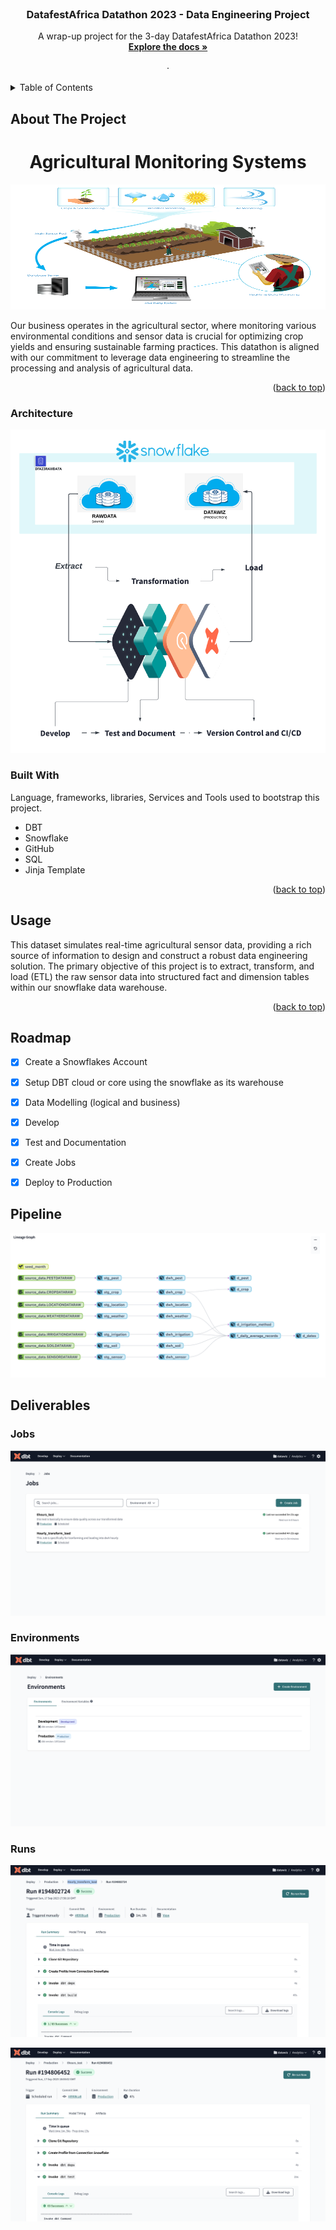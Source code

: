 <div id="top"></div>
<!--
*** Thanks for checking out the Best-README-Template. If you have a suggestion
*** that would make this better, please fork the repo and create a pull request
*** or simply open an issue with the tag "enhancement".
*** Don't forget to give the project a star!
*** Thanks again! Now go create something AMAZING! :D
-->



<!-- PROJECT SHIELDS -->
<!--
*** I'm using markdown "reference style" links for readability.
*** Reference links are enclosed in brackets [ ] instead of parentheses ( ).
*** See the bottom of this document for the declaration of the reference variables
*** for contributors-url, forks-url, etc. This is an optional, concise syntax you may use.
*** https://www.markdownguide.org/basic-syntax/#reference-style-links
-->



<!-- PROJECT LOGO -->
<br />
<div align="center">
 

  <h3 align="center">DatafestAfrica Datathon 2023 - Data Engineering Project</h3>

  <p align="center">
    A wrap-up project for the 3-day DatafestAfrica Datathon 2023!
    <br />
    <a href="https://github.com/OLAMIDE100/DATAWIZ"><strong>Explore the docs »</strong></a>
    <br />
    <br />
    ·
   
  </p>
</div>



<!-- TABLE OF CONTENTS -->
<details>
  <summary>Table of Contents</summary>
  <ol>
    <li>
      <a href="#about-the-project">About The Project</a>
      <ul>
        <li><a href="#built-with">Built With</a></li>
        <li><a href="#architecture">Architecture</a></li>
      </ul>
    </li>
    <li><a href="#usage">Usage</a></li>
    <li><a href="#roadmap">Roadmap</a></li>
    <li><a href="#pipeline">Pipeline</a></li>
   <li>
      <a href="#deliverables">Deliverables</a>
      <ul>
        <li><a href="#jobs">Jobs</a></li>
        <li><a href="#environments">Environments</a></li>
        <li><a href="#runs">Runs</a></li>
      </ul>
    </li>
    
    
  </ol>
</details>



<!-- ABOUT THE PROJECT -->
## About The Project

<div align="center">
  <h1>Agricultural Monitoring Systems</h1>
  
  <a href="">
    <img src="image/Precision-Agriculture.png" alt="Logo" width="800" height="200">
  </a>
 </div>


Our business operates in the agricultural sector, where monitoring various environmental conditions and sensor data is crucial for optimizing crop yields and ensuring sustainable farming practices. This datathon is aligned with our commitment to leverage data engineering to streamline the processing and analysis of agricultural data.
<p align="right">(<a href="#top">back to top</a>)</p>

### Architecture

![architecture diagram](https://github.com/OLAMIDE100/DATAWIZ/blob/main/image/ETL.png)

### Built With

Language, frameworks, libraries, Services and Tools used to bootstrap this project.

* DBT 
* Snowflake
* GitHub
* SQL
* Jinja Template


<p align="right">(<a href="#top">back to top</a>)</p>



<!-- USAGE EXAMPLES -->
## Usage

This dataset simulates real-time agricultural sensor data, providing a rich source of information to design and construct a robust data engineering solution. The primary objective of this project is to extract, transform, and load (ETL) the raw sensor data into structured fact and dimension tables within our snowflake data warehouse.


<p align="right">(<a href="#top">back to top</a>)</p>



<!-- ROADMAP -->
## Roadmap

- [x] Create a Snowflakes Account
- [x] Setup DBT cloud or core using the snowflake as its warehouse
- [x] Data Modelling (logical and business)
- [x] Develop
- [x] Test and Documentation
- [x] Create Jobs
- [x] Deploy to Production




<!-- Pipeline -->
## Pipeline

![pipeline diagram](https://github.com/OLAMIDE100/DATAWIZ/blob/main/image/pipeline.png)

## Deliverables

### Jobs

![jobs diagram](https://github.com/OLAMIDE100/DATAWIZ/blob/main/image/Jobs.png)

### Environments

![environments diagram](https://github.com/OLAMIDE100/DATAWIZ/blob/main/image/Environments.png)

### Runs

![Hourly_transform_load_run_history](https://github.com/OLAMIDE100/DATAWIZ/blob/main/image/Hourly_transform_load_run_history.png)

![6_hours_test_run_history diagram](https://github.com/OLAMIDE100/DATAWIZ/blob/main/image/6_hours_test_run_history.png)







